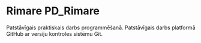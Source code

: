 # Rimare PD_Rimare
Patstāvīgais praktiskais darbs programmēšanā.
Patstāvīgais darbs platformā GitHub ar versiju kontroles sistēmu Git.
